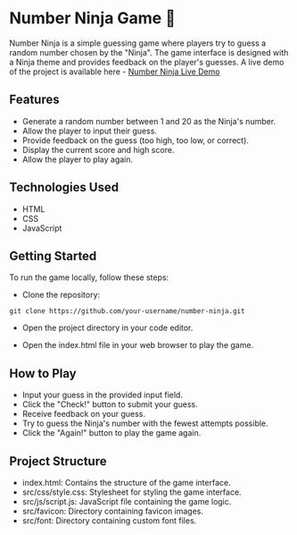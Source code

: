 # Number Ninja Game 🥷

Number Ninja is a simple guessing game where players try to guess a random number chosen by the "Ninja".
The game interface is designed with a Ninja theme and provides feedback on the player's guesses.
A live demo of the project is available here - <a href="https://number-ninja-steve.netlify.app/">Number Ninja Live Demo</a>

## Features

- Generate a random number between 1 and 20 as the Ninja's number.
- Allow the player to input their guess.
- Provide feedback on the guess (too high, too low, or correct).
- Display the current score and high score.
- Allow the player to play again.

## Technologies Used

- HTML
- CSS
- JavaScript

## Getting Started

To run the game locally, follow these steps:

- Clone the repository:

```
git clone https://github.com/your-username/number-ninja.git
```

- Open the project directory in your code editor.

- Open the index.html file in your web browser to play the game.

## How to Play

- Input your guess in the provided input field.
- Click the "Check!" button to submit your guess.
- Receive feedback on your guess.
- Try to guess the Ninja's number with the fewest attempts possible.
- Click the "Again!" button to play the game again.

## Project Structure

- index.html: Contains the structure of the game interface.
- src/css/style.css: Stylesheet for styling the game interface.
- src/js/script.js: JavaScript file containing the game logic.
- src/favicon: Directory containing favicon images.
- src/font: Directory containing custom font files.
